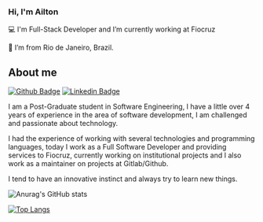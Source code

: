 ### Hi, I'm Ailton

:computer: I'm Full-Stack Developer and I’m currently working at Fiocruz

:house_with_garden: I’m from Rio de Janeiro, Brazil.

## About me

[![Github Badge](https://img.shields.io/badge/-Github-000?style=flat-square&logo=Github&logoColor=white&link=https://github.com/ailtonloures)](https://github.com/ailtonloures)
[![Linkedin Badge](https://img.shields.io/badge/-LinkedIn-blue?style=flat-square&logo=Linkedin&logoColor=white&link=https://www.linkedin.com/in/ailton-loures-ferreira-bbab17174/)](https://www.linkedin.com/in/ailton-loures-ferreira-bbab17174/)

I am a Post-Graduate student in Software Engineering, I have a little over 4 years of experience in the area of ​​software development, I am challenged and passionate about technology.

I had the experience of working with several technologies and programming languages, today I work as a Full Software Developer and providing services to Fiocruz, currently working on institutional projects and I also work as a maintainer on projects at Gitlab/Github.

I tend to have an innovative instinct and always try to learn new things.

![Anurag's GitHub stats](https://github-readme-stats.vercel.app/api?username=ailtonloures&show_icons=true&theme=radical)

[![Top Langs](https://github-readme-stats.vercel.app/api/top-langs/?username=ailtonloures&layout=compact&theme=radical)](https://github.com/ailtonloures/github-readme-stats)

